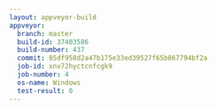 ```yaml
---
layout: appveyor-build
appveyor:
  branch: master
  build-id: 37403586
  build-number: 437
  commit: 85df958d2a47b175e33ed39527f65b867794bf2a
  job-id: xnv72hyctcnfcgk9
  job-number: 4
  os-name: Windows
  test-result: 0
---
```


